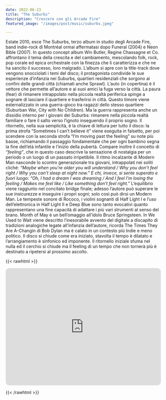 ```yaml
---
date: 2022-06-23
title: "The Suburbs"
description: "Crescere con gli Arcade Fire"
featured_image: "/images/post/music/suburbs.jpeg"

---
```


Estate 2010, esce The Suburbs, terzo album in studio degli Arcade Fire, band indie-rock di Montréal ormai affermatasi dopo Funeral (2004) e Neon Bible (2007).
In questo concept album Win Butler, Regine Chassagne et Co. affrontano il tema della crescita e del cambiamento, mescolando folk, rock, pop corale ed epica orchestrale con la finezza che li caratterizza e che ne ha sancito il successo, loro malgrado.
L’album si apre con la title-track dove vengono snocciolati i temi del disco; il protagonista condivide le sue esperienze d’infanzia nei Suburbs, quartieri residenziali che sorgono ai confini delle grandi città (chiamati anche Sprawl). L’auto (in copertina) è il vettore che permette all’autore e ai suoi amici la fuga verso la città. La paura (fear) di rimanere intrappolato nella piccola realtà periferica spinge a sognare di lasciare il quartiere e trasferirsi in città. Questo timore viene esternalizzato in una guerra-gioco tra ragazzi dello stesso quartiere (Suburban War, City with No Children). Ma la guerra rappresenta anche un dissidio interno per i giovani dei Suburbs: rimanere nella piccola realtà familiare o fare il salto verso l’ignoto inseguendo il proprio sogno. Il ritornello, nella sua semplicità, è la chiave di lettura per tutto il disco: la prima strofa “Sometimes I can’t believe it” viene eseguita in falsetto, per poi scendere con la seconda strofa “I’m moving past the feeling” su note più basse, richiamando il passaggio fondamentale che per ogni bambino segna la fine dell’età infantile e l’inizio della pubertà. Compare inoltre il concetto di _“feeling”_, che in questo caso descrive la sensazione di nostalgia per un periodo o un luogo di un passato irripetibile.
Il ritmo incalzante di Modern Man nasconde lo scontro generazionale tra giovani, intrappolati nei soliti cliché: 
_“Maybe when you're older you will understand / Why you don't feel right / Why you can't sleep at night now.” E chi, invece, si sente superato e fuori luogo: “Oh, I had a dream I was dreaming / And I feel I'm losing the feeling / Makes me feel like / Like something don't feel right.”_
L’equilibrio viene raggiunto nel concitato bridge finale; adesso l’autore può superare le sue insicurezze e inseguire i propri sogni; solo così può dirsi un Modern Man. 
Le tempeste sonore di Rococo, i violini sognanti di Half Light I e l’uso dell’elettronica in Half Light II e Deep Blue sono tanto evocativi quanto rappresentano una fine capacità di adattare i più vari strumenti al senso del brano. 
Month of May è un bell’omaggio all’idolo Bruce Springsteen. In We Used to Wait viene descritto l’inesorabile avvento del digitale a discapito di tradizioni analogiche legate all’infanzia dell’autore, ricorda The Times They Are A-Changin di Bob Dylan ma è calato in un contesto più Indie e meno politico. Il disco si chiude come era iniziato, stavolta il tempo è dilatato e l’arrangiamento è sinfonico ed imponente. Il ritornello iniziale sfuma nel nulla ed il cerchio si chiude ma il feeling di un tempo che non tornerà più è destinato a ripetersi al prossimo ascolto. 


{{< rawhtml >}}
  <p class="speshal-fancy-custom">
    <iframe style="border-radius:12px" src="https://open.spotify.com/embed/album/3DrgM5X3yX1JP1liNLAOHI?utm_source=generator" width="100%" height="380" frameBorder="0" allowfullscreen="" allow="autoplay; clipboard-write; encrypted-media; fullscreen; picture-in-picture"></iframe>
  </p>
{{< /rawhtml >}}

